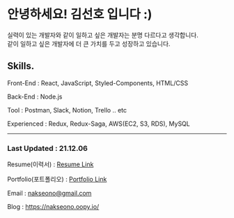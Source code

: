 # 안녕하세요! 김선호 입니다 :)

실력이 있는 개발자와 같이 일하고 싶은 개발자는 분명 다르다고 생각합니다.  
같이 일하고 싶은 개발자에 더 큰 가치를 두고 성장하고 있습니다.

## Skills.

Front-End : React, JavaScript, Styled-Components, HTML/CSS

Back-End : Node.js

Tool : Postman,  Slack, Notion, Trello .. etc

Experienced : Redux, Redux-Saga, AWS(EC2, S3, RDS), MySQL

---
### Last Updated : 21.12.06

Resume(이력서) : [Resume Link](https://drive.google.com/file/d/1lfgyz_lwbmSv4MnZmh9lT2huzELk7v8Z/view?usp=sharing) 

Portfolio(포트폴리오) : [Portfolio Link](https://bit.ly/3nLcxYe)

Email : nakseono@gmail.com

Blog : https://nakseono.oopy.io/
